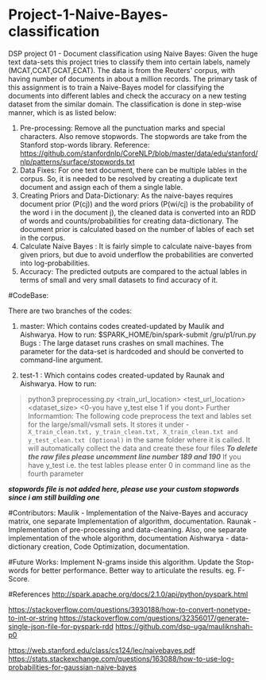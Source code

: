 # Project-1-Naive-Bayes-classification
DSP project 01 - Document classification using Naive Bayes:
Given the huge text data-sets this project tries to classify them into certain labels, namely (MCAT,CCAT,GCAT,ECAT). The data is from the Reuters' corpus, with having number of documents in about a million records.
The primary task of this assignment is to train a Naive-Bayes model for classifying the documents into different lables and check the accuracy on a new testing dataset from the similar domain. 
The classification is done in step-wise manner, which is as listed below:
1. Pre-processing: Remove all the punctuation marks and special characters. Also remove stopwords. The stopwords are take from the Stanford stop-words library. 
Reference: https://github.com/stanfordnlp/CoreNLP/blob/master/data/edu/stanford/nlp/patterns/surface/stopwords.txt
2. Data Fixes: For one text document, there can be multiple lables in the corpus. So, it is needed to be resolved by creating a duplicate text document and assign each of them a single lable.
3. Creating Priors and Data-Dictionary: As the naive-bayes requires document prior (P(cj)) and the word priors (P(wi/cj) is the probability of the word i in the document j), the cleaned data is converted into an RDD of words and counts/probabilities for creating data-dictionary.  The document prior is calculated based on the number of lables of each set in the corpus.
4. Calculate Naive Bayes : It is fairly simple to calculate naive-bayes from given priors, but due to avoid underflow the probabilities are converted into log-probabilities. 
5. Accuracy: The predicted outputs are compared to the actual lables in terms of small and very small datasets to find accuracy of it. 




#CodeBase:

There are two branches of the codes:
1. master: Which contains codes created-updated by Maulik and Aishwarya.
How to run:  $SPARK_HOME/bin/spark-submit  <Project-Home>/gru/p1/run.py
Bugs : The large dataset runs crashes on small machines. The parameter for the data-set is hardcoded and should be converted to command-line argument.

2. test-1 : Which contains codes created-updated by Raunak and Aishwarya.
How to run:
 > python3 preprocessing.py <train_url_location> <test_url_location> <dataset_size> <0-you have y_test else 1 if you dont>
 Further Informamtion: The following code preprocess the text and lables set for the large/small/vsmall sets. 
 It stores it under - ``` 
 X_train_clean.txt, y_train_clean.txt, X_train_clean.txt and y_test_clean.txt (Optional) ```
 in the same folder where it is called. It will automatically collect the data and create these four files
 ***To delete the raw files please uncomment line number 189 and 190***
 If you have y_test i.e. the test lables please enter 0 in command line as the fourth parameter

 ***stopwords file is not added here, please use your custom stopwords since i am still building one***



#Contributors:
Maulik - Implementation of the Naive-Bayes and accuracy matrix, one separate Implementation of algorithm, documentation.
Raunak - Implementation of pre-processing and data-cleaning. Also, one separate implementation of the whole algorithm, documentation
Aishwarya - data-dictionary creation, Code Optimization, documentation.


#Future Works:
Implement N-grams inside this algorithm. 
Update the Stop-words for better performance. 
Better way to articulate the results. eg. F-Score. 

#References
http://spark.apache.org/docs/2.1.0/api/python/pyspark.html

https://stackoverflow.com/questions/3930188/how-to-convert-nonetype-to-int-or-string
https://stackoverflow.com/questions/32356017/generate-single-json-file-for-pyspark-rdd
https://github.com/dsp-uga/mauliknshah-p0

https://web.stanford.edu/class/cs124/lec/naivebayes.pdf
https://stats.stackexchange.com/questions/163088/how-to-use-log-probabilities-for-gaussian-naive-bayes

